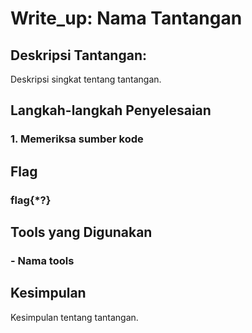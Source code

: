 # Write_up: Nama Tantangan

## Deskripsi Tantangan:
Deskripsi singkat tentang tantangan.

## Langkah-langkah Penyelesaian
### 1. Memeriksa sumber kode

## Flag
### flag{*?}

## Tools yang Digunakan
### - Nama tools

## Kesimpulan
Kesimpulan tentang tantangan.
